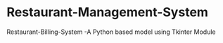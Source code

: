 # Restaurant-Management-System

Restaurant-Billing-System -A Python based model using Tkinter Module
